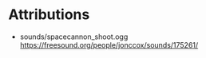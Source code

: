 
# Attributions


* sounds/spacecannon_shoot.ogg https://freesound.org/people/jonccox/sounds/175261/